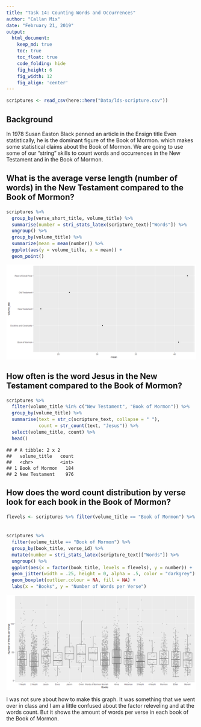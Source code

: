 ```yaml
---
title: "Task 14: Counting Words and Occurrences"
author: "Callan Mix"
date: "February 21, 2019"
output:
  html_document:  
    keep_md: true
    toc: true
    toc_float: true
    code_folding: hide
    fig_height: 6
    fig_width: 12
    fig_align: 'center'
---
```







```r
scriptures <- read_csv(here::here("Data/lds-scripture.csv"))
```

## Background

In 1978 Susan Easton Black penned an article in the Ensign title Even statistically, he is the dominant figure of the Book of Mormon. which makes some statistical claims about the Book of Mormon. We are going to use some of our “string” skills to count words and occurrences in the New Testament and in the Book of Mormon.





## What is the average verse length (number of words) in the New Testament compared to the Book of Mormon?



```r
scriptures %>% 
  group_by(verse_short_title, volume_title) %>% 
  summarise(number = stri_stats_latex(scripture_text)["Words"]) %>% 
  ungroup() %>% 
  group_by(volume_title) %>% 
  summarize(mean = mean(number)) %>%  
  ggplot(aes(y = volume_title, x = mean)) +
  geom_point()
```

![](scripture_word_count_files/figure-html/tidy_data-1.png)<!-- -->


## How often is the word Jesus in the New Testament compared to the Book of Mormon?



```r
scriptures %>% 
  filter(volume_title %in% c("New Testament", "Book of Mormon")) %>% 
  group_by(volume_title) %>% 
  summarise(text = str_c(scripture_text, collapse = " "),
            count = str_count(text, "Jesus")) %>%
  select(volume_title, count) %>% 
  head()
```

```
## # A tibble: 2 x 2
##   volume_title   count
##   <chr>          <int>
## 1 Book of Mormon   184
## 2 New Testament    976
```



## How does the word count distribution by verse look for each book in the Book of Mormon?



```r
flevels <- scriptures %>% filter(volume_title == "Book of Mormon") %>% .$book_title %>% unique()


scriptures %>% 
  filter(volume_title == "Book of Mormon") %>% 
  group_by(book_title, verse_id) %>% 
  mutate(number = stri_stats_latex(scripture_text)["Words"]) %>% 
  ungroup() %>% 
  ggplot(aes(x = factor(book_title, levels = flevels), y = number)) +
  geom_jitter(width = .25, height = 0, alpha = .5, color = "darkgrey") +
  geom_boxplot(outlier.colour = NA, fill = NA) +
  labs(x = "Books", y = "Number of Words per Verse")
```

![](scripture_word_count_files/figure-html/unnamed-chunk-2-1.png)<!-- -->

I was not sure about how to make this graph. It was something that we went over in class and I am a little confused about the factor releveling and at the words count. But it shows the amount of words per verse in each book of the Book of Mormon.
